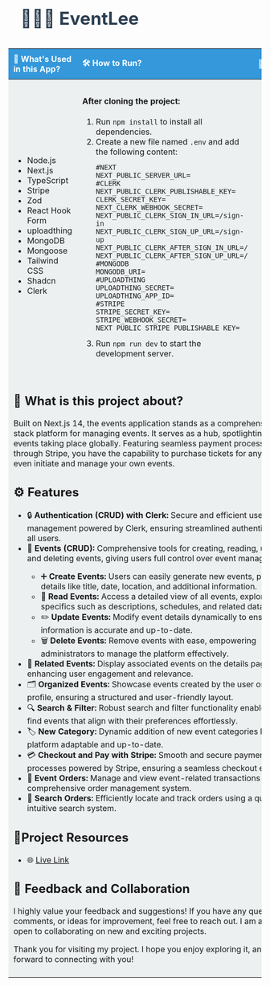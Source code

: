 <div id="user-content-toc" align="center">
    <ul align="left">
        <summary>
            <h1 style="display: inline-block; font-size: 2.5em; color: #2c3e50;">🙏🏻🎉 EventLee</h1>
        </summary>
    </ul>
</div>
<table style="width:100%; border-collapse: collapse; text-align: left;">
    <thead>
        <tr>
            <th style="padding: 10px; background-color: #3498db; color: white;">🚀 What's Used in this App?</th>
            <th style="padding: 10px; background-color: #3498db; color: white;">🛠️ How to Run?</th>
            <th style="padding: 10px; background-color: #3498db; color: white;">👤 Author</th>
        </tr>
    </thead>
    <tbody>
        <tr>
            <td style="padding: 10px; background-color: #ecf0f1;">
                <ul>
                    <li>Node.js</li>
                    <li>Next.js</li>
                    <li>TypeScript</li>
                    <li>Stripe</li>
                    <li>Zod</li>
                    <li>React Hook Form</li>
                    <li>uploadthing</li>
                    <li>MongoDB</li>
                    <li>Mongoose</li>
                    <li>Tailwind CSS</li>
                    <li>Shadcn</li>
                    <li>Clerk</li>
                </ul>
            </td>
            <td style="padding: 10px; background-color: #ecf0f1;">
                <h4>After cloning the project:</h4>
                <ol>
                    <li>Run <code>npm install</code> to install all dependencies.</li>
                    <li>Create a new file named <code>.env</code> and add the following content:</li>

  ```env
  #NEXT
  NEXT_PUBLIC_SERVER_URL=
  #CLERK
  NEXT_PUBLIC_CLERK_PUBLISHABLE_KEY=
  CLERK_SECRET_KEY=
  NEXT_CLERK_WEBHOOK_SECRET=
  NEXT_PUBLIC_CLERK_SIGN_IN_URL=/sign-in
  NEXT_PUBLIC_CLERK_SIGN_UP_URL=/sign-up
  NEXT_PUBLIC_CLERK_AFTER_SIGN_IN_URL=/
  NEXT_PUBLIC_CLERK_AFTER_SIGN_UP_URL=/
  #MONGODB
  MONGODB_URI=
  #UPLOADTHING
  UPLOADTHING_SECRET=
  UPLOADTHING_APP_ID=
  #STRIPE
  STRIPE_SECRET_KEY=
  STRIPE_WEBHOOK_SECRET=
  NEXT_PUBLIC_STRIPE_PUBLISHABLE_KEY=
  ```
  <li>Run <code>npm run dev</code> to start the development server.</li>
                  </ol>
            </td>
            <td style="padding: 10px; background-color: #ecf0f1;">
                <ul>
                    <li><a href="https://github.com/AliDurul" target="_blank">Check out my other projects</a></li>
                    <li><a href="https://www.linkedin.com/in/ali-durul/" target="_blank">Visit me on LinkedIn</a></li>
                </ul>
            </td>
        </tr>
        <tr>
            <td colspan="3" style="padding: 10px; background-color: #ecf0f1;">
                <h2>🌟 What is this project about?</h2>
                <p>
                  Built on Next.js 14, the events application stands as a comprehensive, full-stack platform for managing events. It serves as a hub, spotlighting diverse events taking place globally. Featuring seamless                          payment processing through Stripe, you have the capability to purchase tickets for any event or even initiate and manage your own events.
                </p>
                <h2>⚙️ Features</h2>
               <ul>
                  <li>🔒 <strong>Authentication (CRUD) with Clerk:</strong> Secure and efficient user management powered by Clerk, ensuring streamlined authentication for all users.</li>
                  <li>📅 <strong>Events (CRUD):</strong> Comprehensive tools for creating, reading, updating, and deleting events, giving users full control over event management.</li>
                     <ul>
                       <li>➕ <strong>Create Events:</strong> Users can easily generate new events, providing details like title, date, location, and additional information.</li>
                      <li>👀 <strong>Read Events:</strong> Access a detailed view of all events, exploring specifics such as descriptions, schedules, and related data.</li>
                      <li>✏️ <strong>Update Events:</strong> Modify event details dynamically to ensure all information is accurate and up-to-date.</li>
                      <li>🗑️ <strong>Delete Events:</strong> Remove events with ease, empowering administrators to manage the platform effectively.</li>
                     </ul>
                  <li>🔗 <strong>Related Events:</strong> Display associated events on the details page, enhancing user engagement and relevance.</li>
                  <li>🗂️ <strong>Organized Events:</strong> Showcase events created by the user on their profile, ensuring a structured and user-friendly layout.</li>
                  <li>🔍 <strong>Search & Filter:</strong> Robust search and filter functionality enables users to find events that align with their preferences effortlessly.</li>
                  <li>🏷️ <strong>New Category:</strong> Dynamic addition of new event categories keeps the platform adaptable and up-to-date.</li>
                  <li>💳 <strong>Checkout and Pay with Stripe:</strong> Smooth and secure payment processes powered by Stripe, ensuring a seamless checkout experience.</li>
                  <li>📜 <strong>Event Orders:</strong> Manage and view event-related transactions with a comprehensive order management system.</li>
                  <li>🔎 <strong>Search Orders:</strong> Efficiently locate and track orders using a quick and intuitive search system.</li>
              </ul>
               <h2>📎Project Resources </h2>
                <ul>
                    <li>🌐 <a href="https://event-lee.vercel.app/" target="_blank">Live Link</a></li>
   </ul>
                <h2>💬 Feedback and Collaboration </h2>
                <p> I highly value your feedback and suggestions! If you have any questions, comments, or ideas for improvement, feel
                    free to reach out. I am always open to collaborating on new and exciting projects. </p>
                <p> Thank you for visiting my project. I hope you enjoy exploring it, and I look forward to connecting with you! </p>
            </td>
        </tr>
    </tbody>
</table>
